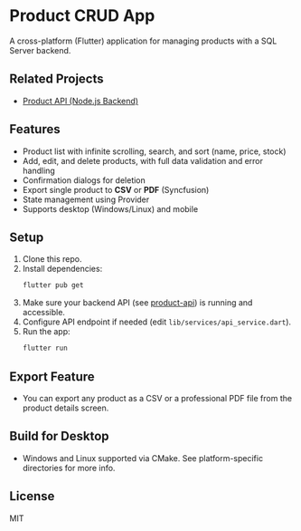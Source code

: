 # Product CRUD App

A cross-platform (Flutter) application for managing products with a SQL Server backend.

## Related Projects

- [Product API (Node.js Backend)](https://github.com/Ithnoobs/product-api)

## Features

- Product list with infinite scrolling, search, and sort (name, price, stock)
- Add, edit, and delete products, with full data validation and error handling
- Confirmation dialogs for deletion
- Export single product to **CSV** or **PDF** (Syncfusion)
- State management using Provider
- Supports desktop (Windows/Linux) and mobile

## Setup

1. Clone this repo.
2. Install dependencies:
   ```bash
   flutter pub get
   ```
3. Make sure your backend API (see [product-api](https://github.com/Ithnoobs/product-api)) is running and accessible.
4. Configure API endpoint if needed (edit `lib/services/api_service.dart`).
5. Run the app:
   ```bash
   flutter run
   ```

## Export Feature

- You can export any product as a CSV or a professional PDF file from the product details screen.

## Build for Desktop

- Windows and Linux supported via CMake. See platform-specific directories for more info.

## License

MIT